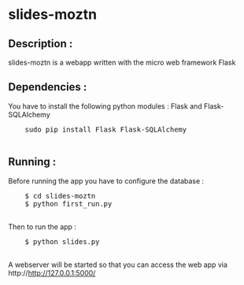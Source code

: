 slides-moztn
============

## Description :
slides-moztn is a webapp written with the micro web framework Flask

## Dependencies :
  You have to install the following python modules :
  Flask and Flask-SQLAlchemy
  <pre>
    sudo pip install Flask Flask-SQLAlchemy
  </pre>

## Running :
  Before running the app you have to configure the database :
  <pre>
    $ cd slides-moztn
    $ python first_run.py
  </pre>

  Then to run the app :
  <pre>
    $ python slides.py
  </pre>

  A webserver will be started so that you can access the web app via http://http://127.0.0.1:5000/


